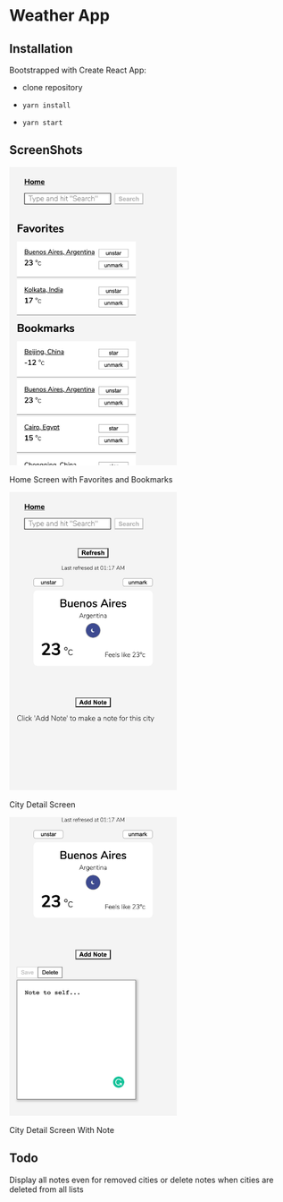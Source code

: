 # Weather App

## Installation

Bootstrapped with Create React App:

- clone repository

- `yarn install`

- `yarn start`

## ScreenShots

<img src="./screenshots/home.png" alt="Home Screen with Favorites and Bookmarks" width="300"/>

Home Screen with Favorites and Bookmarks

<img src="./screenshots/city.png" alt="City Detail Screen" width="300"/>

City Detail Screen

<img src="./screenshots/note.png" alt="City Detail Screen with Note" width="300"/>

City Detail Screen With Note

## Todo

Display all notes even for removed cities or
delete notes when cities are deleted from all lists
